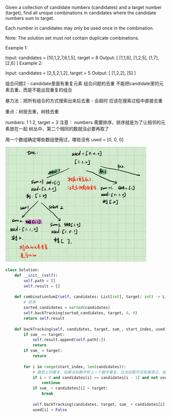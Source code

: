 Given a collection of candidate numbers (candidates) and a target number (target), find all unique combinations in candidates where the candidate numbers sum to target.

Each number in candidates may only be used once in the combination.

Note: The solution set must not contain duplicate combinations.

 

Example 1:

Input: candidates = [10,1,2,7,6,1,5], target = 8
Output: 
[
[1,1,6],
[1,2,5],
[1,7],
[2,6]
]
Example 2:

Input: candidates = [2,5,2,1,2], target = 5
Output: 
[
[1,2,2],
[5]
]


组合问题2 - candidate里面有重复元素
组合问题的去重
不能把candidate里的元素去重，而是不能出现重复的组合

暴力法：把所有组合的方式搜索出来后去重 - 会超时
应该在搜索过程中直接去重


重点：树层去重，树枝去重

numbers: 1 1 2,  target = 3
注意： numbers 需要排序，排序就是为了让相邻的元素放在一起
树丛中，第二个相同的数就没必要再取了

用一个数组确定哪些数组使用过，哪些没有
used = [0, 0, 0]

![img.png](img.png)

```python
class Solution:
    def __init__(self):
        self.path = []
        self.result = []

    def combinationSum2(self, candidates: List[int], target: int) -> List[List[int]]:
        # 排序
        sorted_candidates = sorted(candidates)
        self.backTracking(sorted_candidates, target, 0, 0)
        return self.result

    def backTracking(self, candidates, target, sum_, start_index, used):
        if sum_ == target:
            self.result.append(self.path[:])
            return
        if sum_ > target:
            return
        
        for i in range(start_index, len(candidates)):
            # 数层上的重复，如果当前数字和上一个数字重复，且当前数字没有被用过，就pass
            if i > 0 and candidates[i] == candidates[i - 1] and not used[i - 1]:
                continue
            if sum_ + candidates[i] > target:
                break
            
            self.backTracking(candidates, target, sum_ + candidates[i], start_index + 1, used)
            used[i] = False
            
            





```